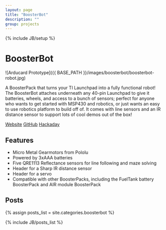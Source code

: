 ```yaml
---
layout: page
title: "BoosterBot"
description: ""
group: projects
---
```

{% include JB/setup %}

BoosterBot
========

![Arducard Prototype]({{ BASE_PATH }}/images/boosterbot/boosterbot-robot.jpg)

A BoosterPack that turns your TI Launchpad into a fully functional robot!
The BoosterBot attaches underneath any 40-pin Launchpad to give it batteries, wheels, and access to a bunch of sensors; perfect for anyone who wants to get started with MSP430 and robotics, or just wants an easy to use robotics platform to build off of.
It comes with line sensors and an IR distance sensor to support lots of cool demos out of the box!

[Website](http://boosterbot.in)
[GitHub](https://github.com/Hylian/BoosterBot)
[Hackaday](https://hackaday.io/project/1845-BoosterBot)

Features
--------

* Micro Metal Gearmotors from Pololu
* Powered by 3xAAA batteries
* Five QRE1113 Reflectance sensors for line following and maze solving
* Header for a Sharp IR distance sensor
* Header for a servo
* Compatible with other BoosterPacks, including the FuelTank battery BoosterPack and AIR module BoosterPack

Posts
-----
{% assign posts_list = site.categories.boosterbot %}
<html>
{% include JB/posts_list %}
</html>


